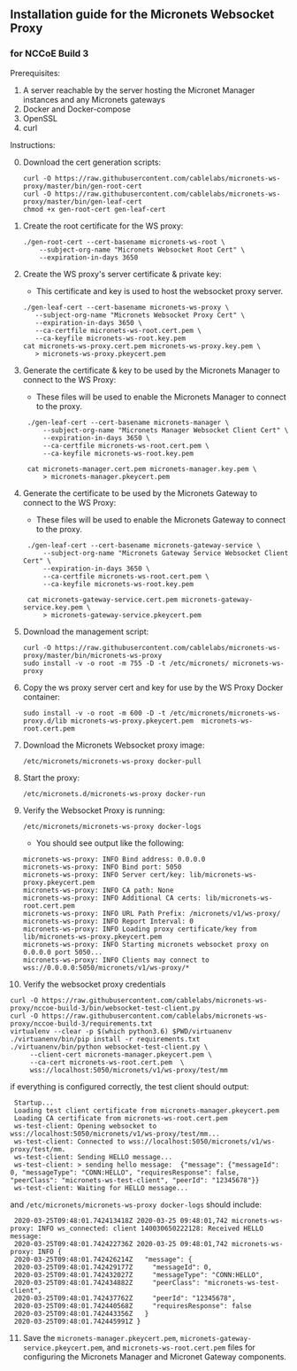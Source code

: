 ## Installation guide for the Micronets Websocket Proxy

### for NCCoE Build 3

Prerequisites:

1. A server reachable by the server hosting the Micronet Manager instances
and any Micronets gateways
2. Docker and Docker-compose
3. OpenSSL
4. curl

Instructions:

0. Download the cert generation scripts:

   ```
   curl -O https://raw.githubusercontent.com/cablelabs/micronets-ws-proxy/master/bin/gen-root-cert
   curl -O https://raw.githubusercontent.com/cablelabs/micronets-ws-proxy/master/bin/gen-leaf-cert
   chmod +x gen-root-cert gen-leaf-cert
   ```

1. Create the root certificate for the WS proxy:

   ```
   ./gen-root-cert --cert-basename micronets-ws-root \
       --subject-org-name "Micronets Websocket Root Cert" \
       --expiration-in-days 3650
   ```

2. Create the WS proxy's server certificate & private key:

   - This certificate and key is used to host the websocket proxy server.

   ```
   ./gen-leaf-cert --cert-basename micronets-ws-proxy \
      --subject-org-name "Micronets Websocket Proxy Cert" \
      --expiration-in-days 3650 \
      --ca-certfile micronets-ws-root.cert.pem \
      --ca-keyfile micronets-ws-root.key.pem
   cat micronets-ws-proxy.cert.pem micronets-ws-proxy.key.pem \
      > micronets-ws-proxy.pkeycert.pem
   ```

3. Generate the certificate & key to be used by the Micronets Manager to connect to the WS Proxy:

   - These files will be used to enable the Micronets Manager to connect to the proxy.

   ```
    ./gen-leaf-cert --cert-basename micronets-manager \
        --subject-org-name "Micronets Manager Websocket Client Cert" \
        --expiration-in-days 3650 \
        --ca-certfile micronets-ws-root.cert.pem \
        --ca-keyfile micronets-ws-root.key.pem

    cat micronets-manager.cert.pem micronets-manager.key.pem \
        > micronets-manager.pkeycert.pem
   ```

4. Generate the certificate to be used by the Micronets Gateway to connect to the WS Proxy:

   - These files will be used to enable the Micronets Gateway to connect to the proxy.

   ```
    ./gen-leaf-cert --cert-basename micronets-gateway-service \
        --subject-org-name "Micronets Gateway Service Websocket Client Cert" \
        --expiration-in-days 3650 \
        --ca-certfile micronets-ws-root.cert.pem \
        --ca-keyfile micronets-ws-root.key.pem

    cat micronets-gateway-service.cert.pem micronets-gateway-service.key.pem \
        > micronets-gateway-service.pkeycert.pem
   ```

5. Download the management script:

   ```
   curl -O https://raw.githubusercontent.com/cablelabs/micronets-ws-proxy/master/bin/micronets-ws-proxy
   sudo install -v -o root -m 755 -D -t /etc/micronets/ micronets-ws-proxy 
   ```

6. Copy the ws proxy server cert and key for use by the WS Proxy Docker container:

   ```
   sudo install -v -o root -m 600 -D -t /etc/micronets/micronets-ws-proxy.d/lib micronets-ws-proxy.pkeycert.pem  micronets-ws-root.cert.pem 
   ```

7. Download the Micronets Websocket proxy image:

   ```
   /etc/micronets/micronets-ws-proxy docker-pull
   ```

8. Start the proxy:

   ```
   /etc/micronets.d/micronets-ws-proxy docker-run
   ```

9. Verify the Websocket Proxy is running:

   ```
   /etc/micronets/micronets-ws-proxy docker-logs
   ```

   - You should see output like the following:
   
    ```
    micronets-ws-proxy: INFO Bind address: 0.0.0.0
    micronets-ws-proxy: INFO Bind port: 5050
    micronets-ws-proxy: INFO Server cert/key: lib/micronets-ws-proxy.pkeycert.pem
    micronets-ws-proxy: INFO CA path: None
    micronets-ws-proxy: INFO Additional CA certs: lib/micronets-ws-root.cert.pem
    micronets-ws-proxy: INFO URL Path Prefix: /micronets/v1/ws-proxy/
    micronets-ws-proxy: INFO Report Interval: 0
    micronets-ws-proxy: INFO Loading proxy certificate/key from lib/micronets-ws-proxy.pkeycert.pem
    micronets-ws-proxy: INFO Starting micronets websocket proxy on 0.0.0.0 port 5050...
    micronets-ws-proxy: INFO Clients may connect to wss://0.0.0.0:5050/micronets/v1/ws-proxy/*
    ```

10. Verify the websocket proxy credentials

   ```
   curl -O https://raw.githubusercontent.com/cablelabs/micronets-ws-proxy/nccoe-build-3/bin/websocket-test-client.py
   curl -O https://raw.githubusercontent.com/cablelabs/micronets-ws-proxy/nccoe-build-3/requirements.txt
   virtualenv --clear -p $(which python3.6) $PWD/virtuanenv
   ./virtuanenv/bin/pip install -r requirements.txt
   ./virtuanenv/bin/python websocket-test-client.py \
        --client-cert micronets-manager.pkeycert.pem \
        --ca-cert micronets-ws-root.cert.pem  \
        wss://localhost:5050/micronets/v1/ws-proxy/test/mm
   
   ```

   if everything is configured correctly, the test client should output:
   
   ```
    Startup...
    Loading test client certificate from micronets-manager.pkeycert.pem
    Loading CA certificate from micronets-ws-root.cert.pem
    ws-test-client: Opening websocket to wss://localhost:5050/micronets/v1/ws-proxy/test/mm...
    ws-test-client: Connected to wss://localhost:5050/micronets/v1/ws-proxy/test/mm.
    ws-test-client: Sending HELLO message...
    ws-test-client: > sending hello message:  {"message": {"messageId": 0, "messageType": "CONN:HELLO", "requiresResponse": false, "peerClass": "micronets-ws-test-client", "peerId": "12345678"}}
    ws-test-client: Waiting for HELLO message...
   ```

   and `/etc/micronets/micronets-ws-proxy docker-logs` should include:

   ```
    2020-03-25T09:48:01.742413418Z 2020-03-25 09:48:01,742 micronets-ws-proxy: INFO ws_connected: client 140030650222128: Received HELLO message:
    2020-03-25T09:48:01.742422736Z 2020-03-25 09:48:01,742 micronets-ws-proxy: INFO {
    2020-03-25T09:48:01.742426214Z   "message": {
    2020-03-25T09:48:01.742429177Z     "messageId": 0,
    2020-03-25T09:48:01.742432027Z     "messageType": "CONN:HELLO",
    2020-03-25T09:48:01.742434882Z     "peerClass": "micronets-ws-test-client",
    2020-03-25T09:48:01.742437762Z     "peerId": "12345678",
    2020-03-25T09:48:01.742440568Z     "requiresResponse": false
    2020-03-25T09:48:01.742443356Z   }
    2020-03-25T09:48:01.742445991Z }
   ```

11. Save the `micronets-manager.pkeycert.pem`, `micronets-gateway-service.pkeycert.pem`,
   and `micronets-ws-root.cert.pem` files for configuring the Micronets Manager
   and Micronet Gateway components.
